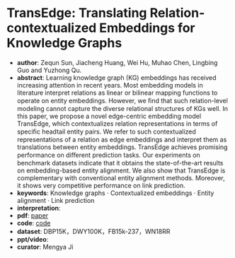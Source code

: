 # TransEdge: Translating Relation-contextualized Embeddings for Knowledge Graphs
- **author**: Zequn Sun, Jiacheng Huang, Wei Hu, Muhao Chen, Lingbing Guo and Yuzhong Qu.
- **abstract**:  Learning knowledge graph (KG) embeddings has received increasing attention in recent years. Most embedding models in literature interpret relations as linear or bilinear mapping functions to operate on entity embeddings. However, we ﬁnd that such relation-level modeling cannot capture the diverse relational structures of KGs well. In this paper, we propose a novel edge-centric embedding model TransEdge, which contextualizes relation representations in terms of speciﬁc headtail entity pairs. We refer to such contextualized representations of a relation as edge embeddings and interpret them as translations between entity embeddings. TransEdge achieves promising performance on diﬀerent prediction tasks. Our experiments on benchmark datasets indicate that it obtains the state-of-the-art results on embedding-based entity alignment. We also show that TransEdge is complementary with conventional entity alignment methods. Moreover, it shows very competitive performance on link prediction.
- **keywords**:  Knowledge graphs · Contextualized embeddings · Entity alignment · Link prediction
- **interpretation**: []()
- **pdf**: [paper](https://muhaochen.github.io/articles/transedge.pdf)
- **code**: [code](https://github.com/nju-websoft/TransEdge)
- **dataset**:  DBP15K，DWY100K，FB15k-237，WN18RR
- **ppt/video**:
- **curator**: Mengya Ji
